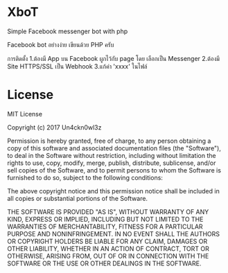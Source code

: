# XboT
Simple Facebook messenger bot with php

Facebook bot อย่างง่าย เขียนด้วย PHP ครับ

การติดตั้ง
1.ต้องมี App บน Facebook ผูกไว้กับ page โดย เลือกเป็น Messenger
2.ต้องมี Site HTTPS/SSL เป็น Webhook
3.แก้ค่า 'xxxx' ในไฟล์


# License

MIT License

Copyright (c) 2017 Un4ckn0wl3z

Permission is hereby granted, free of charge, to any person obtaining a copy
of this software and associated documentation files (the "Software"), to deal
in the Software without restriction, including without limitation the rights
to use, copy, modify, merge, publish, distribute, sublicense, and/or sell
copies of the Software, and to permit persons to whom the Software is
furnished to do so, subject to the following conditions:

The above copyright notice and this permission notice shall be included in all
copies or substantial portions of the Software.

THE SOFTWARE IS PROVIDED "AS IS", WITHOUT WARRANTY OF ANY KIND, EXPRESS OR
IMPLIED, INCLUDING BUT NOT LIMITED TO THE WARRANTIES OF MERCHANTABILITY,
FITNESS FOR A PARTICULAR PURPOSE AND NONINFRINGEMENT. IN NO EVENT SHALL THE
AUTHORS OR COPYRIGHT HOLDERS BE LIABLE FOR ANY CLAIM, DAMAGES OR OTHER
LIABILITY, WHETHER IN AN ACTION OF CONTRACT, TORT OR OTHERWISE, ARISING FROM,
OUT OF OR IN CONNECTION WITH THE SOFTWARE OR THE USE OR OTHER DEALINGS IN THE
SOFTWARE.
